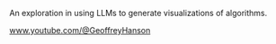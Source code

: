 An exploration in using LLMs to generate visualizations of algorithms.

www.youtube.com/@GeoffreyHanson
